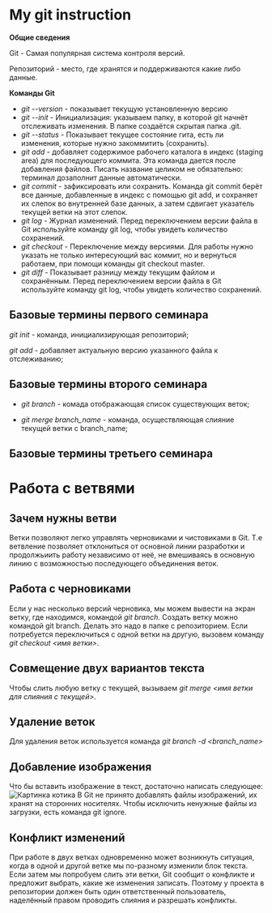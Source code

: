 # My git instruction
**Общие сведения**

Git - Самая популярная система контроля версий.

Репозиторий - место, где хранятся и поддерживаются какие либо данные.

**Команды Git**
* *git --version* - показывает текущую установленную версию 
* *git --init* - Инициализация: указываем папку, в которой git начнёт отслеживать изменения. В папке создаётся скрытая папка .git.
* *git --status* - Показывает текущее состояние гита, есть ли изменения, которые нужно закоммитить (сохранить).
* *git add* - добавляет содержимое рабочего каталога в индекс (staging area) для последующего коммита. Эта команда дается после добавления файлов. Писать название целиком не обязательно: терминал дозаполнит данные автоматически.
* *git commit* - зафиксировать или сохранить. Команда git commit берёт все данные, добавленные в индекс с помощью git add, и сохраняет их слепок во внутренней базе данных, а затем сдвигает указатель текущей ветки на этот слепок.
* *git log* - Журнал изменений. Перед переключением версии файла в Git используйте команду git log, чтобы увидеть количество сохранений.
* *git checkout* - Переключение между версиями. Для работы нужно указать не только
интересующий вас коммит, но и вернуться работаем, при помощи команды git checkout master.
* *git diff* - Показывает разницу между текущим файлом и сохранённым. Перед переключением версии файла в Git используйте команду git log, чтобы увидеть
количество сохранений.


## Базовые термины первого семинара ##

*git init* - команда, инициализирующая репозиторий;

*git add* - добавляет актуальную версию указанного файла к отслеживанию;

## Базовые термины второго семинара ##

* *git branch* - комада отображающая список существующих веток;

* *git merge branch_name* - команда, осуществляющая слияние текущей ветки с branch_name;

## Базовые термины третьего семинара ##


# Работа с ветвями


## Зачем нужны ветви ##
Ветки позволяют легко управлять
черновиками и чистовиками в Git. Т.е ветвление позволяет отклониться от основной линии разработки и продолжьиить работу независимо от неё, не вмешиваясь в основную линию с возможностью последующего объединения веток.

## Работа с черновиками ##
Если у нас несколько версий черновика, мы
можем вывести на экран ветку, где находимся, командой *git branch*.
Создать ветку можно командой git branch.
Делать это надо в папке с репозиторием.
Если потребуется переключиться с одной ветки на другую, вызовем команду *git checkout <имя ветки>*.

## Совмещение двух вариантов текста ##
Чтобы слить любую ветку с текущей, вызываем *git merge <имя ветки для слияния с текущей>*.

## Удаление веток ##
Для удаления веток используется команда *git branch -d <branch_name>*

## Добавление изображения ##

Что бы вставить изображение в текст, достаточно написать следующее: ![Картинка котика](Catpic.png)
В Git не принято добавлять файлы изображений, их хранят на сторонних носителях. Чтобы исключить ненужные файлы из загрузки, есть команда git ignore.

## Конфликт изменений ##
При работе в двух ветках одновременно может возникнуть ситуация, когда в одной и другой ветке мы по-разному изменили блок текста. Если затем мы попробуем слить эти ветки, Git сообщит о конфликте и предложит выбрать, какие же изменения записать. Поэтому у проекта в репозитории должен быть один ответственный пользователь, наделённый правом проводить слияния и разрешать конфликты.
